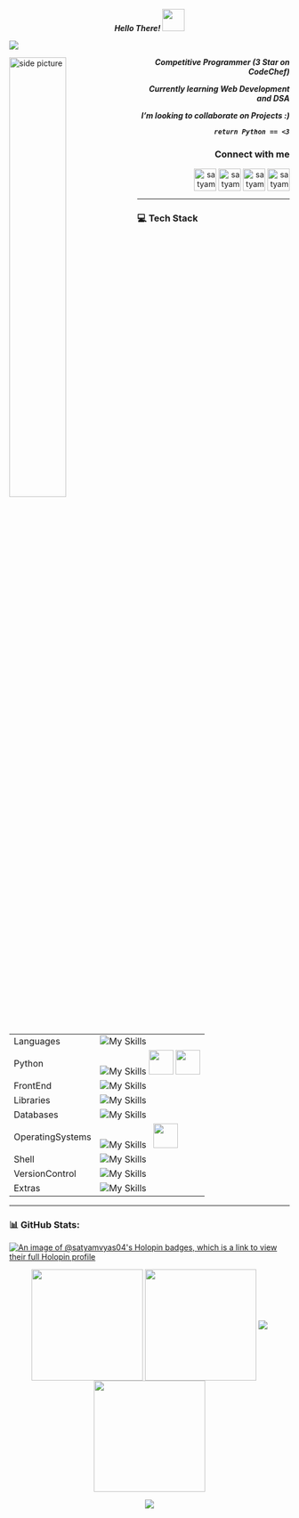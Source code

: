 <p align='center'><em><strong>Hello There! </strong></em><img src='https://user-images.githubusercontent.com/74038190/241763891-7bb1e704-6026-48f9-8435-2f4d40101348.gif' height='40'></p>

![](https://drive.google.com/uc?export=view&id=1O21oNCgGJW3MDMQFGbA1eag7vLBDOmJF)

<img width="45%" align="left" alt="side picture" src="https://user-images.githubusercontent.com/74038190/225813708-98b745f2-7d22-48cf-9150-083f1b00d6c9.gif" />

<p align='right'><em><strong>Competitive Programmer (3 Star on CodeChef)</strong></em></p>
<p align='right'><em><strong>Currently learning Web Development and DSA</strong></em></p>
<p align='right'><em><strong>I’m looking to collaborate on Projects :) </strong></em></p>
<p align='right'><em><strong><code>return Python == <3</code></strong></em></p>

<h3 align="right">Connect with me</h3>
<p align="right">
  <a href="https://linkedin.com/in/satyam-vyas" target="blank"><img align="center" src="https://cdn-icons-png.flaticon.com/512/174/174857.png"
 alt="satyam-vyas" height="40" width="40" /></a>
  <a href="https://www.codechef.com/users/satyam_vyas_04" target="blank"><img align="center" src="https://user-images.githubusercontent.com/112865144/208242156-4db8653b-0464-43ce-a54e-08f701b64b73.png" alt="satyam_vyas_04" height="40" width="40" /></a>
  <a href="https://www.hackerrank.com/satyam_vyas_04" target="blank"><img align="center" src="https://cdn4.iconfinder.com/data/icons/logos-and-brands/512/160_Hackerrank_logo_logos-512.png" alt="satyam_vyas_04" height="40" width="40" /></a>
  <a href="https://www.leetcode.com/user0872ue" target="blank"><img align="center" src="https://upload.wikimedia.org/wikipedia/commons/a/ab/LeetCode_logo_white_no_text.svg" alt="satyam_vyas_04" height="40" width="40" /></a>
</p>

---

### 💻 Tech Stack

|                  |                                                                                                                                                                                                                                                                                 |
| ---------------- | :------------------------------------------------------------------------------------------------------------------------------------------------------------------------------------------------------------------------------------------------------------------------------ |
| Languages        | ![My Skills](https://skillicons.dev/icons?i=c,cpp,py,java)                                                                                                                                                                                                                      |
| Python           | ![My Skills](https://skillicons.dev/icons?i=regex,anaconda) <img src="https://cdn.jsdelivr.net/gh/devicons/devicon/icons/numpy/numpy-original.svg" height="44px"/> <img src="https://cdn.jsdelivr.net/gh/devicons/devicon/icons/pandas/pandas-original-wordmark.svg" width=44/> |
| FrontEnd         | ![My Skills](https://skillicons.dev/icons?i=js,html,css)                                                                                                                                                                                                                        |
| Libraries        | ![My Skills](https://skillicons.dev/icons?i=react,tailwind,sass,materialui&perline=4)                                                                                                                                                                                           |
| Databases        | ![My Skills](https://skillicons.dev/icons?i=mysql,sqlite)                                                                                                                                                                                                                       |
| OperatingSystems | ![My Skills](https://skillicons.dev/icons?i=linux) &nbsp; <img src="https://cdn.jsdelivr.net/gh/devicons/devicon/icons/windows8/windows8-original.svg" width=44 />                                                                                                              |
| Shell            | ![My Skills](https://skillicons.dev/icons?i=pwsh,bash)                                                                                                                                                                                                                          |
| VersionControl   | ![My Skills](https://skillicons.dev/icons?i=git,github)                                                                                                                                                                                                                         |
| Extras           | ![My Skills](https://skillicons.dev/icons?i=figma,md,latex,autocad,svg,blender,netlify&perline=4)                                                                                                                                                                               |

---

### 📊 GitHub Stats:

[![An image of @satyamvyas04's Holopin badges, which is a link to view their full Holopin profile](https://holopin.me/satyamvyas04)](https://holopin.io/@satyamvyas04)

<p align='center'>
  <img align="center" src="https://github-readme-stats.vercel.app/api/top-langs/?username=SatyamVyas04&langs_count=15&layout=donut&theme=dracula&hide_border=true" height='200'/>
  <img align="center" src="https://github-readme-stats.vercel.app/api?username=SatyamVyas04&show_icons=true&theme=dracula&rank_icon=github&hide_border=true" height='200'/>
  <img align="center" src="http://github-profile-summary-cards.vercel.app/api/cards/profile-details?username=SatyamVyas04&theme=dracula"/>
  <img align='center' src='https://streak-stats.demolab.com?user=SatyamVyas04&theme=dracula&hide_border=true&date_format=M%20j%5B%2C%20Y%5D&card_width=500' height='200'>
  
</p>

<p align='center'>
  <img src="https://komarev.com/ghpvc/?username=SatyamVyas04&style=for-the-badge&color=343434"/>
</p>
